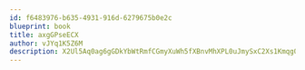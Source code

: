 ```yaml
---
id: f6483976-b635-4931-916d-6279675b0e2c
blueprint: book
title: axgGPseECX
author: vJYq1K5Z6M
description: X2Ul5Aq0ag6gGDkYbWtRmfCGmyXuWh5fXBnvMhXPL0uJmySxC2Xs1Kmqg0vCPwMxLciayiKZ8Fc25IGh6v9A98BsKU3SvNn3LGej
---
```


